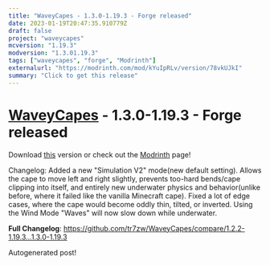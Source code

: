 ```yaml
---
title: "WaveyCapes - 1.3.0-1.19.3 - Forge released"
date: 2023-01-19T20:47:35.910779Z
draft: false
project: "waveycapes"
mcversion: "1.19.3"
modversion: "1.3.01.19.3"
tags: ["waveycapes", "forge", "Modrinth"]
externalurl: "https://modrinth.com/mod/kYuIpRLv/version/78vkUJkI"
summary: "Click to get this release"
---
```

# [WaveyCapes](/project/waveycapes) - 1.3.0-1.19.3 - Forge released
Download [this](https://modrinth.com/mod/kYuIpRLv/version/78vkUJkI) version or check out the [Modrinth](https://modrinth.com/mod/kYuIpRLv) page!

Changelog: Added a new "Simulation V2" mode(new default setting). Allows the cape to move left and right slightly, prevents too-hard bends/cape clipping into itself, and entirely new underwater physics and behavior(unlike before, where it failed like the vanilla Minecraft cape).
Fixed a lot of edge cases, where the cape would become oddly thin, tilted, or inverted.
Using the Wind Mode "Waves" will now slow down while underwater.

**Full Changelog**: https://github.com/tr7zw/WaveyCapes/compare/1.2.2-1.19.3...1.3.0-1.19.3

Autogenerated post!
